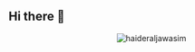 ## Hi there 👋

<p align="center">
  <img src="https://komarev.com/ghpvc/?username=haideraljawasim&label=Views&color=D92D20&style=flat" alt="haideraljawasim" />
</p>
